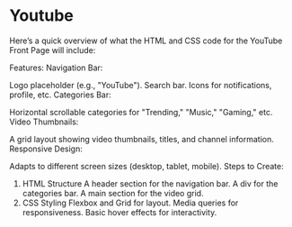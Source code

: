# Youtube
Here’s a quick overview of what the HTML and CSS code for the YouTube Front Page will include:

Features:
Navigation Bar:

Logo placeholder (e.g., "YouTube").
Search bar.
Icons for notifications, profile, etc.
Categories Bar:

Horizontal scrollable categories for "Trending," "Music," "Gaming," etc.
Video Thumbnails:

A grid layout showing video thumbnails, titles, and channel information.
Responsive Design:

Adapts to different screen sizes (desktop, tablet, mobile).
Steps to Create:
1. HTML Structure
A header section for the navigation bar.
A div for the categories bar.
A main section for the video grid.
2. CSS Styling
Flexbox and Grid for layout.
Media queries for responsiveness.
Basic hover effects for interactivity.
